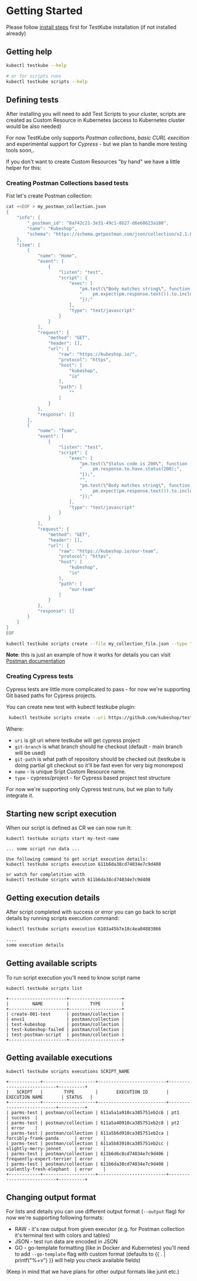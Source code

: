 # Getting Started 

Please follow [install steps](/docs/installing.md) first for TestKube installation (if not installed already)

## Getting help 

```sh
kubectl testkube --help 

# or for scripts runs
kubectl testkube scripts --help 
```

## Defining tests

After installing you will need to add Test Scripts to your cluster, scripts are created as Custom Resource in Kubernetes
(access to Kubernetes cluster would be also needed)

For now TestKube only supports  *Postman collections*, *basic CURL execition* and experimental support for *Cypress* - but we plan to handle more testing tools soon,.

If you don't want to create Custom Resources "by hand" we have a little helper for this: 

### Creating Postman Collections based tests

Fist let's create Postman collection:

```bash
cat <<EOF > my_postman_collection.json
{
    "info": {
        "_postman_id": "8af42c21-3e31-49c1-8b27-d6e60623a180",
        "name": "Kubeshop",
        "schema": "https://schema.getpostman.com/json/collection/v2.1.0/collection.json"
    },
    "item": [
        {
            "name": "Home",
            "event": [
                {
                    "listen": "test",
                    "script": {
                        "exec": [
                            "pm.test(\"Body matches string\", function () {",
                            "    pm.expect(pm.response.text()).to.include(\"K8s Accelerator\");",
                            "});"
                        ],
                        "type": "text/javascript"
                    }
                }
            ],
            "request": {
                "method": "GET",
                "header": [],
                "url": {
                    "raw": "https://kubeshop.io/",
                    "protocol": "https",
                    "host": [
                        "kubeshop",
                        "io"
                    ],
                    "path": [
                        ""
                    ]
                }
            },
            "response": []
        },
        {
            "name": "Team",
            "event": [
                {
                    "listen": "test",
                    "script": {
                        "exec": [
                            "pm.test(\"Status code is 200\", function () {",
                            "    pm.response.to.have.status(200);",
                            "});",
                            "",
                            "pm.test(\"Body matches string\", function () {",
                            "    pm.expect(pm.response.text()).to.include(\"Jacek Wysocki\");",
                            "});"
                        ],
                        "type": "text/javascript"
                    }
                }
            ],
            "request": {
                "method": "GET",
                "header": [],
                "url": {
                    "raw": "https://kubeshop.io/our-team",
                    "protocol": "https",
                    "host": [
                        "kubeshop",
                        "io"
                    ],
                    "path": [
                        "our-team"
                    ]
                }
            },
            "response": []
        }
    ]
}
EOF
```

```sh
kubectl testkube scripts create --file my_collection_file.json --type "postman/collection" --name my-test-name 
```
**Note**: this is just an example of how it works for details you can visit [Postman documentation](executor-postman.md)
### Creating Cypress tests

Cypress tests are little more complicated to pass - for now we're supporting Git based paths for Cypress projects.

You can create new test with kubectl testkube plugin: 

```sh
 kubectl testkube scripts create --uri https://github.com/kubeshop/testkube-executor-cypress.git --git-branch jacek/feature/git-checkout --git-path examples --name test-name --type cypress/project
```

Where: 
- `uri` is git uri where testkube will get cypress project
- `git-branch` is what branch should he checkout (default - main branch will be used)
- `git-path` is what path of repository should be checked out (testkube is doing partial git checkout so it'll be fast even for very big monorepos)
- `name` - is unique Sript Custom Resource name. 
- `type` - cypress/project - for Cypress based project test structure

For now we're supporting only Cypress test runs, but we plan to fully integrate it.


## Starting new script execution 

When our script is defined as CR we can now run it: 
```shell
kubectl testkube scripts start my-test-name 

... some script run data ...

Use following command to get script execution details:
kubectl testkube scripts execution 611b6da38cd74034e7c9d408

or watch for completition with
kubectl testkube scripts watch 611b6da38cd74034e7c9d408

```

## Getting execution details
After script completed with success or error you can go back to script details by running 
scripts execution command:

```sh
kubectl testkube scripts execution 6103a45b7e18c4ea04883866

....
some execution details
```

## Getting available scripts

To run script execution you'll need to know script name

```shell
kubectl testkube scripts list

+----------------------+--------------------+
|         NAME         |        TYPE        |
+----------------------+--------------------+
| create-001-test      | postman/collection |
| envs1                | postman/collection |
| test-kubeshop        | postman/collection |
| test-kubeshop-failed | postman/collection |
| test-postman-script  | postman/collection |
+----------------------+--------------------+

```
 
## Getting available executions

```shell
kubectl testkube scripts executions SCRIPT_NAME

+------------+--------------------+--------------------------+---------------------------+----------+
|   SCRIPT   |        TYPE        |       EXECUTION ID       |      EXECUTION NAME       | STATUS   |
+------------+--------------------+--------------------------+---------------------------+----------+
| parms-test | postman/collection | 611a5a1a910ca385751eb2c6 | pt1                       | success  |
| parms-test | postman/collection | 611a5a40910ca385751eb2c8 | pt2                       | error    |
| parms-test | postman/collection | 611a5b6d910ca385751eb2ca | forcibly-frank-panda      | error    |
| parms-test | postman/collection | 611a5b83910ca385751eb2cc | slightly-merry-jennet     | error    |
| parms-test | postman/collection | 611b6d6c8cd74034e7c9d406 | frequently-expert-terrier | error    |
| parms-test | postman/collection | 611b6da38cd74034e7c9d408 | violently-fresh-elephant  | error    |
+------------+--------------------+--------------------------+---------------------------+----------+
```

## Changing output format

For lists and details you can use different output format (`--output` flag) for now we're supporting following formats:

- RAW - it's raw output from given executor (e.g. for Postman collection it's terminal text with colors and tables)
- JSON - test run data are encoded in JSON 
- GO - go-template formatting (like in Docker and Kubernetes) you'll need to add `--go-template` flag with custom format (defaults to {{ . | printf("%+v") }} will help you check available fields) 

(Keep in mind that we have plans for other output formats like junit etc.)
